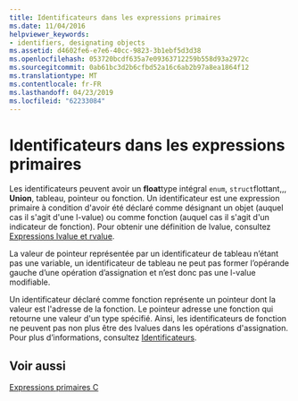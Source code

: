 ```yaml
---
title: Identificateurs dans les expressions primaires
ms.date: 11/04/2016
helpviewer_keywords:
- identifiers, designating objects
ms.assetid: d4602fe6-e7e6-40cc-9823-3b1ebf5d3d38
ms.openlocfilehash: 053720bcdf635a7e09363712259b558d93a2972c
ms.sourcegitcommit: 0ab61bc3d2b6cfbd52a16c6ab2b97a8ea1864f12
ms.translationtype: MT
ms.contentlocale: fr-FR
ms.lasthandoff: 04/23/2019
ms.locfileid: "62233084"
---
```

# <a name="identifiers-in-primary-expressions"></a>Identificateurs dans les expressions primaires

Les identificateurs peuvent avoir un **float**type intégral `enum`, `struct`flottant,,, **Union**, tableau, pointeur ou fonction. Un identificateur est une expression primaire à condition d'avoir été déclaré comme désignant un objet (auquel cas il s'agit d'une l-value) ou comme fonction (auquel cas il s'agit d'un indicateur de fonction). Pour obtenir une définition de lvalue, consultez [Expressions lvalue et rvalue](../c-language/l-value-and-r-value-expressions.md).

La valeur de pointeur représentée par un identificateur de tableau n’étant pas une variable, un identificateur de tableau ne peut pas former l’opérande gauche d’une opération d’assignation et n’est donc pas une l-value modifiable.

Un identificateur déclaré comme fonction représente un pointeur dont la valeur est l'adresse de la fonction. Le pointeur adresse une fonction qui retourne une valeur d'un type spécifié. Ainsi, les identificateurs de fonction ne peuvent pas non plus être des lvalues dans les opérations d'assignation. Pour plus d’informations, consultez [Identificateurs](../c-language/c-identifiers.md).

## <a name="see-also"></a>Voir aussi

[Expressions primaires C](../c-language/c-primary-expressions.md)
